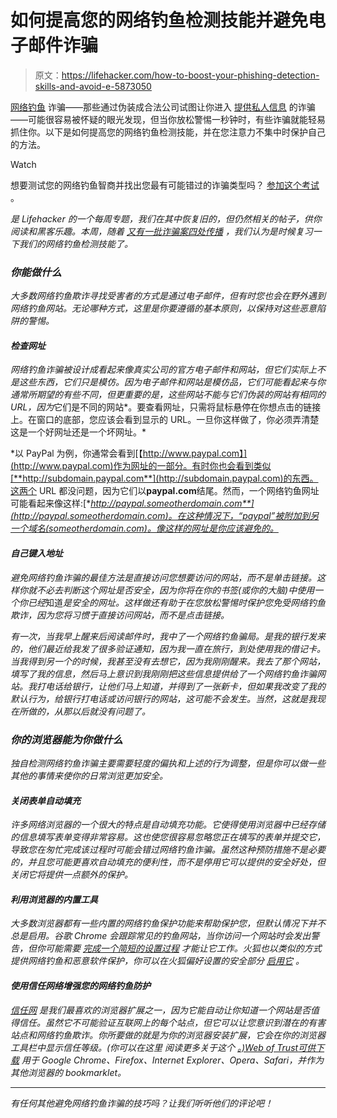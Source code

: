 # 如何提高您的网络钓鱼检测技能并避免电子邮件诈骗

> 原文：<https://lifehacker.com/how-to-boost-your-phishing-detection-skills-and-avoid-e-5873050>

[网络钓鱼](http://en.wikipedia.org/wiki/Phishing) 诈骗——那些通过伪装成合法公司试图让你进入 [提供私人信息](https://lifehacker.com/the-complete-guide-to-avoiding-online-scams-for-your-l-5420356) 的诈骗——可能很容易被怀疑的眼光发现，但当你放松警惕一秒钟时，有些诈骗就能轻易抓住你。以下是如何提高您的网络钓鱼检测技能，并在您注意力不集中时保护自己的方法。

Watch

想要测试您的网络钓鱼智商并找出您最有可能错过的诈骗类型吗？ [参加这个考试](http://www.sonicwall.com/furl/phishing/) 。

[](http://lifehacker.com/tag/blast-from-the-past)**是 Lifehacker 的一个每周专题，我们在其中恢复旧的，但仍然相关的帖子，供你阅读和黑客乐趣。本周，随着* [*又有一批诈骗案四处传播*](http://blog.avast.com/2014/10/17/ebola-scams-spread-faster-than-actual-disease-in-panic-striken-u-s/) *，我们认为是时候复习一下我们的网络钓鱼检测技能了。**

### *你能做什么*

*大多数网络钓鱼欺诈寻找受害者的方式是通过电子邮件，但有时您也会在野外遇到网络钓鱼网站。无论哪种方式，这里是你要遵循的基本原则，以保持对这些恶意陷阱的警惕。*

#### *检查网址*

*网络钓鱼诈骗被设计成看起来像真实公司的官方电子邮件和网站，但它们实际上不是这些东西，它们只是模仿。因为电子邮件和网站是模仿品，它们可能看起来与你通常所期望的有些不同，但更重要的是，这些网站不能与它们伪装的网站有相同的 URL，因为*它们是不同的网站*。要查看网址，只需将鼠标悬停在你想点击的链接上。在窗口的底部，您应该会看到显示的 URL。一旦你这样做了，你必须弄清楚这是一个好网址还是一个坏网址。*

*以 PayPal 为例，你通常会看到[【http://www.paypal.com】](http://www.paypal.com)作为网址的一部分。有时你也会看到类似[**http://subdomain.paypal.com**](http://subdomain.paypal.com)的东西。这两个 URL 都没问题，因为它们以**paypal.com**结尾。然而，一个网络钓鱼网址可能看起来像这样:[**http://paypal.someotherdomain.com**](http://paypal.someotherdomain.com)。在这种情况下，“paypal”被附加到另一个域名(someotherdomain.com)。像这样的网址是你应该避免的。*

#### *自己键入地址*

*避免网络钓鱼诈骗的最佳方法是直接访问您想要访问的网站，而不是单击链接。这样你就不必去判断这个网址是否安全，因为你将在你的书签(或你的大脑)中使用一个你已经*知道*是安全的网址。这样做还有助于在您放松警惕时保护您免受网络钓鱼欺诈，因为您将习惯于直接访问网站，而不是点击链接。*

*有一次，当我早上醒来后阅读邮件时，我中了一个网络钓鱼骗局。是我的银行发来的，他们最近给我发了很多验证通知，因为我一直在旅行，到处使用我的借记卡。当我得到另一个的时候，我甚至没有去想它，因为我刚刚醒来。我去了那个网站，填写了我的信息，然后马上意识到我刚刚把这些信息提供给了一个网络钓鱼诈骗网站。我打电话给银行，让他们马上知道，并得到了一张新卡，但如果我改变了我的默认行为，给银行打电话或访问银行的网站，这可能不会发生。当然，这就是我现在所做的，从那以后就没有问题了。*

### *你的浏览器能为你做什么*

*独自检测网络钓鱼诈骗主要需要轻度的偏执和上述的行为调整，但是你可以做一些其他的事情来使你的日常浏览更加安全。*

#### *关闭表单自动填充*

*许多网络浏览器的一个很大的特点是自动填充功能。它使得使用浏览器中已经存储的信息填写表单变得非常容易。这也使您很容易忽略您正在填写的表单并提交它，导致您在匆忙完成该过程时可能会错过网络钓鱼诈骗。虽然这种预防措施不是必要的，并且您可能更喜欢自动填充的便利性，而不是停用它可以提供的安全好处，但关闭它将提供一点额外的保护。*

#### *利用浏览器的内置工具*

*大多数浏览器都有一些内置的网络钓鱼保护功能来帮助保护您，但默认情况下并不总是启用。谷歌 Chrome 会跟踪常见的钓鱼网站，当你访问一个网站时会发出警告，但你可能需要 [完成一个简短的设置过程](http://support.google.com/chrome/bin/answer.py?hl=en&answer=95572) 才能让它工作。火狐也以类似的方式提供网络钓鱼和恶意软件保护，你可以在火狐偏好设置的安全部分 [启用它](http://www.mozilla.org/en-US/firefox/phishing-protection/) 。*

#### *使用信任网络增强您的网络钓鱼防护*

*[信任网](http://www.mywot.com/) 是我们最喜欢的浏览器扩展之一，因为它能自动让你知道一个网站是否值得信任。虽然它不可能验证互联网上的每个站点，但它可以让您意识到潜在的有害站点和网络钓鱼欺诈。你所要做的就是为你的浏览器安装扩展，它会在你的浏览器工具栏中显示信任等级。(你可以在这里 阅读更多关于这个 [。)Web of Trust](http://www.mywot.com/en/trustseal)[可供下载](http://www.mywot.com/en/download) 用于 Google Chrome、Firefox、Internet Explorer、Opera、Safari，并作为其他浏览器的 bookmarklet。*

* * *

*有任何其他避免网络钓鱼诈骗的技巧吗？让我们听听他们的评论吧！*